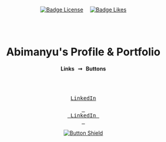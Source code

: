 <br>

<div align = center>

[![Badge License]][License]   
[![Badge Likes]][#]

<br>
<br>
    
# Abimanyu's Profile & Portfolio
         
**Links  ➞  Buttons**

<br>
<br>

<kbd><a href="https://www.linkedin.com/">LinkedIn</a></kbd>

[<kbd> <br> LinkedIn <br> </kbd>][KBD]

[![Button Shield]][Shield]

</div>

<br>
<br>


<!---------------------------------------------------------------------------->

[Button Shield]: https://img.shields.io/badge/Shield_Buttons-37a779?style=for-the-badge

[License]: LICENSE
[Shield]: Types/Shield.md
[KBD]: linkedin.com
[#]: #


<!---------------------------------[ Badges ]---------------------------------->

[Badge License]: https://img.shields.io/badge/-BY_SA_4.0-ae6c18.svg?style=for-the-badge&labelColor=EF9421&logoColor=white&logo=CreativeCommons
[Badge Likes]: https://img.shields.io/github/stars/MarkedDown/Buttons?style=for-the-badge&labelColor=d0ab23&color=b0901e&logoColor=white&logo=Trustpilot
